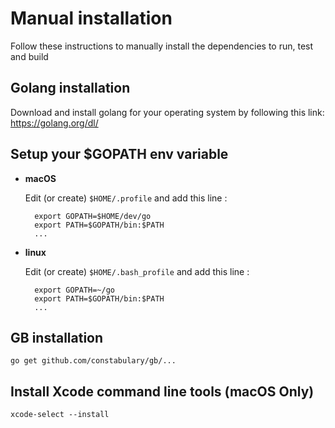 # Manual installation

Follow these instructions to manually install the dependencies to run, test and build

## Golang installation

Download and install golang for your operating system by following this link: <https://golang.org/dl/>

## Setup your $GOPATH env variable

- **macOS**

	Edit (or create) `$HOME/.profile` and add this line :

		export GOPATH=$HOME/dev/go
		export PATH=$GOPATH/bin:$PATH
		...

- **linux**

	Edit (or create) `$HOME/.bash_profile` and add this line :

		export GOPATH=~/go
		export PATH=$GOPATH/bin:$PATH
		...

## GB installation

	go get github.com/constabulary/gb/...

## Install Xcode command line tools (macOS Only)

	xcode-select --install